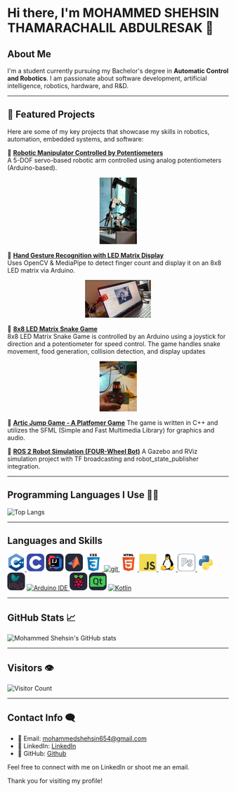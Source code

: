 # Hi there, I'm MOHAMMED SHEHSIN THAMARACHALIL ABDULRESAK 👋

## About Me

I'm a student currently pursuing my Bachelor's degree in **Automatic Control and Robotics**. I am passionate about software development, artificial intelligence, robotics, hardware, and R&D.

---

## 🧠 Featured Projects

Here are some of my key projects that showcase my skills in robotics, automation, embedded systems, and software:

🔸 [**Robotic Manipulator Controlled by Potentiometers**](https://github.com/Mohammed-Shehsin/Manipulator)  
A 5-DOF servo-based robotic arm controlled using analog potentiometers (Arduino-based).

<p align="center">
  <a href="https://github.com/Mohammed-Shehsin/Manipulator">
    <img src="https://github.com/Mohammed-Shehsin/Manipulator/blob/main/img/action_view.png?raw=true" alt="Manipulator Action View" width="85"/>
  </a>
</p>


🔸 [**Hand Gesture Recognition with LED Matrix Display**](https://github.com/Mohammed-Shehsin/Hand-gesture-recognition--)  
Uses OpenCV & MediaPipe to detect finger count and display it on an 8x8 LED matrix via Arduino.
<p align="center">
  <img src="https://github.com/Mohammed-Shehsin/Hand-gesture-recognition--/blob/main/img/WhatsApp%20Image%202025-07-11%20at%2019.49.53_a0f286c6.jpg?raw=true" alt="Hand Gesture to LED Matrix" width="150"/>
</p>

🔸 [**8x8 LED Matrix Snake Game**](https://github.com/Mohammed-Shehsin/8x8-MATRIX-LED---SNAKE-GAME-MOUDLE)  
8x8 LED Matrix Snake Game is controlled by an Arduino using a joystick for direction and a potentiometer for speed control. The game handles snake movement, food generation, collision detection, and display updates
<p align="center">
  <a href="https://github.com/Mohammed-Shehsin/8x8-MATRIX-LED---SNAKE-GAME-MOUDLE">
    <img src="https://github.com/Mohammed-Shehsin/8x8-MATRIX-LED---SNAKE-GAME-MOUDLE/blob/main/img/WhatsApp%20Image%202025-07-11%20at%2019.38.31_32dcbd89.jpg?raw=true" alt="Snake Game Demo" width="85"/>
  </a>
</p>

🔸 [**Artic Jump Game - A Platfomer Game**](https://github.com/Mohammed-Shehsin/Artic-Jump)
The game is written in C++ and utilizes the SFML (Simple and Fast Multimedia Library) for graphics and audio.


🔸 [**ROS 2 Robot Simulation (FOUR-Wheel Bot)**](https://github.com/Mohammed-Shehsin/Four-Wheel-Bot-ROS2) 
A Gazebo and RViz simulation project with TF broadcasting and robot_state_publisher integration.

---

## Programming Languages I Use 👨‍💻

![Top Langs](https://github-readme-stats.vercel.app/api/top-langs/?username=Mohammed-Shehsin&layout=compact)

---

## Languages and Skills

<p align="left">
  <a href="https://www.w3schools.com/cpp/" target="_blank" rel="noreferrer">
    <img src="https://raw.githubusercontent.com/devicons/devicon/master/icons/cplusplus/cplusplus-original.svg" alt="cplusplus" width="40" height="40"/>
  </a>
  <img src="./Icon/C.svg" width="40" height="40">
  <img src="./Icon/Idea-Dark.svg" width="40" height="40">
  <img src="./Icon/Matlab-Dark.svg" width="40" height="40">
  <a href="https://www.w3schools.com/css/" target="_blank" rel="noreferrer">
    <img src="https://raw.githubusercontent.com/devicons/devicon/master/icons/css3/css3-original-wordmark.svg" alt="css3" width="40" height="40"/>
  </a>
  <a href="https://git-scm.com/" target="_blank" rel="noreferrer">
    <img src="https://www.vectorlogo.zone/logos/git-scm/git-scm-icon.svg" alt="git" width="40" height="40"/>
  </a>
  <a href="https://www.w3.org/html/" target="_blank" rel="noreferrer">
    <img src="https://raw.githubusercontent.com/devicons/devicon/master/icons/html5/html5-original-wordmark.svg" alt="html5" width="40" height="40"/>
  </a>
  <a href="https://developer.mozilla.org/en-US/docs/Web/JavaScript" target="_blank" rel="noreferrer">
    <img src="https://raw.githubusercontent.com/devicons/devicon/master/icons/javascript/javascript-original.svg" alt="javascript" width="40" height="40"/>
  </a>
  <a href="https://www.linux.org/" target="_blank" rel="noreferrer">
    <img src="https://raw.githubusercontent.com/devicons/devicon/master/icons/linux/linux-original.svg" alt="linux" width="40" height="40"/>
  </a>
  <a href="https://www.photoshop.com/en" target="_blank" rel="noreferrer">
    <img src="https://raw.githubusercontent.com/devicons/devicon/master/icons/photoshop/photoshop-line.svg" alt="photoshop" width="40" height="40"/>
  </a>
  <a href="https://www.python.org" target="_blank" rel="noreferrer">
    <img src="https://raw.githubusercontent.com/devicons/devicon/master/icons/python/python-original.svg" alt="python" width="40" height="40"/>
  </a>
  <img src="./Icon/LaTeX-Dark.svg" width="40" height="40">
  <a href="https://www.arduino.cc/" target="_blank" rel="noreferrer">
    <img src="https://www.vectorlogo.zone/logos/arduino/arduino-icon.svg" alt="Arduino IDE" width="40" height="40"/>
  </a>
  <img src="./Icon/RaspberryPi-Dark.svg" width="40" height="40">
  <img src="./Icon/QT-Dark.svg" width="40" height="40">
  <a href="https://kotlinlang.org/" target="_blank" rel="noreferrer">
    <img src="https://www.vectorlogo.zone/logos/kotlinlang/kotlinlang-icon.svg" alt="Kotlin" width="40" height="40"/>
  </a>
</p>

---

## GitHub Stats 📈

![Mohammed Shehsin's GitHub stats](https://github-readme-stats.vercel.app/api?username=Mohammed-Shehsin&show_icons=true)

---

## Visitors 👁

![Visitor Count](https://profile-counter.glitch.me/Mohammed-Shehsin/count.svg)

---

## Contact Info 🗨

- 📧 Email:    [mohammedshehsin654@gmail.com](mailto:mohammedshehsin654@gmail.com)  
- 💼 LinkedIn: [LinkedIn](https://www.linkedin.com/in/mohammed-shehsin-ta-621b50203/)  
- 🐧 GitHub:   [Github](https://github.com/Mohammed-Shehsin)

Feel free to connect with me on LinkedIn or shoot me an email.

Thank you for visiting my profile!
